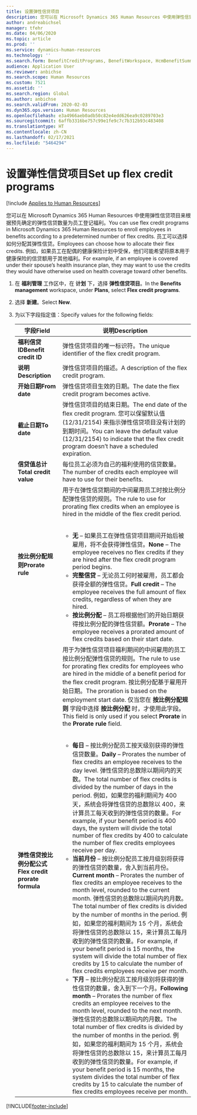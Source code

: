 ```yaml
---
title: 设置弹性信贷项目
description: 您可以在 Microsoft Dynamics 365 Human Resources 中使用弹性信贷项目来根据预先确定的弹性信贷数量为员工登记福利。
author: andreabichsel
manager: tfehr
ms.date: 04/06/2020
ms.topic: article
ms.prod: ''
ms.service: dynamics-human-resources
ms.technology: ''
ms.search.form: BenefitCreditPrograms, BenefitWorkspace, HcmBenefitSummaryPart
audience: Application User
ms.reviewer: anbichse
ms.search.scope: Human Resources
ms.custom: 7521
ms.assetid: ''
ms.search.region: Global
ms.author: anbichse
ms.search.validFrom: 2020-02-03
ms.dyn365.ops.version: Human Resources
ms.openlocfilehash: e3a4966aeb0adb50c82e4edd626ea9c0289703e3
ms.sourcegitcommit: 6affb3316be757c99e1fe9c7c7b312b93c483408
ms.translationtype: HT
ms.contentlocale: zh-CN
ms.lasthandoff: 02/17/2021
ms.locfileid: "5464294"
---
```

# <a name="set-up-flex-credit-programs"></a><span data-ttu-id="c9fd9-103">设置弹性信贷项目</span><span class="sxs-lookup"><span data-stu-id="c9fd9-103">Set up flex credit programs</span></span>

[!include [Applies to Human Resources](../includes/applies-to-hr.md)]

<span data-ttu-id="c9fd9-104">您可以在 Microsoft Dynamics 365 Human Resources 中使用弹性信贷项目来根据预先确定的弹性信贷数量为员工登记福利。</span><span class="sxs-lookup"><span data-stu-id="c9fd9-104">You can use flex credit programs in Microsoft Dynamics 365 Human Resources to enroll employees in benefits according to a predetermined number of flex credits.</span></span> <span data-ttu-id="c9fd9-105">员工可以选择如何分配其弹性信贷。</span><span class="sxs-lookup"><span data-stu-id="c9fd9-105">Employees can choose how to allocate their flex credits.</span></span> <span data-ttu-id="c9fd9-106">例如，如果员工在配偶的健康保险计划中受保，他们可能希望将原本用于健康保险的信贷额用于其他福利。</span><span class="sxs-lookup"><span data-stu-id="c9fd9-106">For example, if an employee is covered under their spouse’s health insurance plan, they may want to use the credits they would have otherwise used on health coverage toward other benefits.</span></span> 

1. <span data-ttu-id="c9fd9-107">在 **福利管理** 工作区中，在 **计划** 下，选择 **弹性信贷项目**。</span><span class="sxs-lookup"><span data-stu-id="c9fd9-107">In the **Benefits management** workspace, under **Plans**, select **Flex credit programs**.</span></span>

2. <span data-ttu-id="c9fd9-108">选择 **新建**。</span><span class="sxs-lookup"><span data-stu-id="c9fd9-108">Select **New**.</span></span>

3. <span data-ttu-id="c9fd9-109">为以下字段指定值：</span><span class="sxs-lookup"><span data-stu-id="c9fd9-109">Specify values for the following fields:</span></span>

   | <span data-ttu-id="c9fd9-110">字段</span><span class="sxs-lookup"><span data-stu-id="c9fd9-110">Field</span></span> | <span data-ttu-id="c9fd9-111">说明</span><span class="sxs-lookup"><span data-stu-id="c9fd9-111">Description</span></span> |
   | --- | --- |
   | <span data-ttu-id="c9fd9-112">**福利信贷 ID**</span><span class="sxs-lookup"><span data-stu-id="c9fd9-112">**Benefit credit ID**</span></span> | <span data-ttu-id="c9fd9-113">弹性信贷项目的唯一标识符。</span><span class="sxs-lookup"><span data-stu-id="c9fd9-113">The unique identifier of the flex credit program.</span></span> |
   | <span data-ttu-id="c9fd9-114">**说明**</span><span class="sxs-lookup"><span data-stu-id="c9fd9-114">**Description**</span></span> | <span data-ttu-id="c9fd9-115">弹性信贷项目的描述。</span><span class="sxs-lookup"><span data-stu-id="c9fd9-115">A description of the flex credit program.</span></span> | 
   | <span data-ttu-id="c9fd9-116">**开始日期**</span><span class="sxs-lookup"><span data-stu-id="c9fd9-116">**From date**</span></span> | <span data-ttu-id="c9fd9-117">弹性信贷项目生效的日期。</span><span class="sxs-lookup"><span data-stu-id="c9fd9-117">The date the flex credit program becomes active.</span></span> |
   | <span data-ttu-id="c9fd9-118">**截止日期**</span><span class="sxs-lookup"><span data-stu-id="c9fd9-118">**To date**</span></span> | <span data-ttu-id="c9fd9-119">弹性信贷项目的结束日期。</span><span class="sxs-lookup"><span data-stu-id="c9fd9-119">The end date of the flex credit program.</span></span> <span data-ttu-id="c9fd9-120">您可以保留默认值 (12/31/2154) 来指示弹性信贷项目没有计划的到期时间。</span><span class="sxs-lookup"><span data-stu-id="c9fd9-120">You can leave the default value (12/31/2154) to indicate that the flex credit program doesn’t have a scheduled expiration.</span></span> |
   | <span data-ttu-id="c9fd9-121">**信贷值总计**</span><span class="sxs-lookup"><span data-stu-id="c9fd9-121">**Total credit value**</span></span> | <span data-ttu-id="c9fd9-122">每位员工必须为自己的福利使用的信贷数量。</span><span class="sxs-lookup"><span data-stu-id="c9fd9-122">The number of credits each employee will have to use for their benefits.</span></span> |
   | <span data-ttu-id="c9fd9-123">**按比例分配规则**</span><span class="sxs-lookup"><span data-stu-id="c9fd9-123">**Prorate rule**</span></span> | <span data-ttu-id="c9fd9-124">用于在弹性信贷期间的中间雇用员工时按比例分配弹性信贷的规则。</span><span class="sxs-lookup"><span data-stu-id="c9fd9-124">The rule to use for prorating flex credits when an employee is hired in the middle of the flex credit period.</span></span> </br></br><ul><li><span data-ttu-id="c9fd9-125">**无** – 如果员工在弹性信贷项目期间开始后被雇用，将不会获得弹性信贷。</span><span class="sxs-lookup"><span data-stu-id="c9fd9-125">**None** – The employee receives no flex credits if they are hired after the flex credit program period begins.</span></span></li><li><span data-ttu-id="c9fd9-126">**完整信贷** – 无论员工何时被雇用，员工都会获得全额的弹性信贷。</span><span class="sxs-lookup"><span data-stu-id="c9fd9-126">**Full credit** – The employee receives the full amount of flex credits, regardless of when they are hired.</span></span></li><li><span data-ttu-id="c9fd9-127">**按比例分配** – 员工将根据他们的开始日期获得按比例分配的弹性信贷额。</span><span class="sxs-lookup"><span data-stu-id="c9fd9-127">**Prorate** – The employee receives a prorated amount of flex credits based on their start date.</span></span></li></ul> |
   | <span data-ttu-id="c9fd9-128">**弹性信贷按比例分配公式**</span><span class="sxs-lookup"><span data-stu-id="c9fd9-128">**Flex credit prorate formula**</span></span> | <span data-ttu-id="c9fd9-129">用于为弹性信贷项目福利期间的中间雇用的员工按比例分配弹性信贷的规则。</span><span class="sxs-lookup"><span data-stu-id="c9fd9-129">The rule to use for prorating flex credits for employees who are hired in the middle of a benefit period for the flex credit program.</span></span> <span data-ttu-id="c9fd9-130">按比例分配基于雇用开始日期。</span><span class="sxs-lookup"><span data-stu-id="c9fd9-130">The proration is based on the employment start date.</span></span> <span data-ttu-id="c9fd9-131">仅当您在 **按比例分配规则** 字段中选择 **按比例分配** 时，才使用此字段。</span><span class="sxs-lookup"><span data-stu-id="c9fd9-131">This field is only used if you select **Prorate** in the **Prorate rule** field.</span></span> </br></br><ul><li><span data-ttu-id="c9fd9-132">**每日** – 按比例分配员工按天级别获得的弹性信贷数量。</span><span class="sxs-lookup"><span data-stu-id="c9fd9-132">**Daily** – Prorates the number of flex credits an employee receives to the day level.</span></span> <span data-ttu-id="c9fd9-133">弹性信贷的总数除以期间内的天数。</span><span class="sxs-lookup"><span data-stu-id="c9fd9-133">The total number of flex credits is divided by the number of days in the period.</span></span> <span data-ttu-id="c9fd9-134">例如，如果您的福利期间为 400 天，系统会将弹性信贷的总数除以 400，来计算员工每天收到的弹性信贷的数量。</span><span class="sxs-lookup"><span data-stu-id="c9fd9-134">For example, if your benefit period is 400 days, the system will divide the total number of flex credits by 400 to calculate the number of flex credits employees receive per day.</span></span></li><li><span data-ttu-id="c9fd9-135">**当前月份** – 按比例分配员工按月级别将获得的弹性信贷的数量，舍入到当前月份。</span><span class="sxs-lookup"><span data-stu-id="c9fd9-135">**Current month** – Prorates the number of flex credits an employee receives to the month level, rounded to the current month.</span></span> <span data-ttu-id="c9fd9-136">弹性信贷的总数除以期间内的月数。</span><span class="sxs-lookup"><span data-stu-id="c9fd9-136">The total number of flex credits is divided by the number of months in the period.</span></span> <span data-ttu-id="c9fd9-137">例如，如果您的福利期间为 15 个月，系统会将弹性信贷的总数除以 15，来计算员工每月收到的弹性信贷的数量。</span><span class="sxs-lookup"><span data-stu-id="c9fd9-137">For example, if your benefit period is 15 months, the system will divide the total number of flex credits by 15 to calculate the number of flex credits employees receive per month.</span></span></li><li><span data-ttu-id="c9fd9-138">**下月** – 按比例分配员工按月级别将获得的弹性信贷的数量，舍入到下一个月。</span><span class="sxs-lookup"><span data-stu-id="c9fd9-138">**Following month** – Prorates the number of flex credits an employee receives to the month level, rounded to the next month.</span></span> <span data-ttu-id="c9fd9-139">弹性信贷的总数除以期间内的月数。</span><span class="sxs-lookup"><span data-stu-id="c9fd9-139">The total number of flex credits is divided by the number of months in the period.</span></span> <span data-ttu-id="c9fd9-140">例如，如果您的福利期间为 15 个月，系统会将弹性信贷的总数除以 15，来计算员工每月收到的弹性信贷的数量。</span><span class="sxs-lookup"><span data-stu-id="c9fd9-140">For example, if your benefit period is 15 months, the system divides the total number of flex credits by 15 to calculate the number of flex credits employees receive per month.</span></span></li></ul> |
   


[!INCLUDE[footer-include](../includes/footer-banner.md)]
